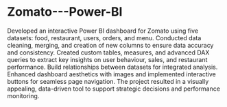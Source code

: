# Zomato---Power-BI

Developed an interactive Power BI dashboard for Zomato using five datasets: food, restaurant, users, orders, and menu. Conducted data cleaning, merging, and creation of new columns to ensure data accuracy and consistency. 
Created custom tables, measures, and advanced DAX queries to extract key insights on user behaviour, sales, and restaurant performance. Build relationships between datasets for integrated analysis. 
Enhanced dashboard aesthetics with images and implemented interactive buttons for seamless page navigation. 
The project resulted in a visually appealing, data-driven tool to support strategic decisions and performance monitoring. 
